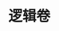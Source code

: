 <div style='display: none'>
  Date: 2022-01-18 13:31:51
  LastEditors: gyg
  LastEditTime: 2022-01-18 15:08:48
  FilePath: \test\1_18@逻辑卷.mm.md
</div>

# 逻辑卷
